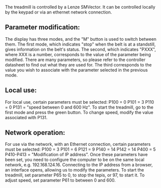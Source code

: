 The treadmill is controlled by a Lenze SMVector. It can be controlled locally by the keypad or via an ethernet network connection.

## Parameter modification:
The display has three modes, and the "M" button is used to switch between them. 
The first mode, which indicates "stop" when the belt is at a standstill, gives information on the belt's status.
The second, which indicates "PXXX", where XXX is a number, corresponds to the value of the parameter being modified. There are many parameters, so please refer to the controller datasheet to find out what they are used for. 
The third corresponds to the value you wish to associate with the parameter selected in the previous mode.

## Local use:
For local use, certain parameters must be selected:
P100 = 0
P101 = 3
P110 = 0
P131 = "speed between 0 and 600 Hz".
To start the treadmill, go to the first mode and press the green button.
To change speed, modify the value associated with P131.

## Network operation:
For use via the network, with an Ethernet connection, certain parameters must be selected:
P100 = 3
P101 = 6
P121 = 9
P140 = 14
P142 = 14
P400 = 5
P410-P413 = "Modification of IP address".
Once these parameters have been set, you need to configure the computer to be on the same local network, e.g. 192.168.124.16.
Connecting to the IP address from a browser, an interface opens, allowing us to modify the parameters.
To start the treadmill, set parameter P65 to 0, to stop the tepis, or 97, to start it.
To adjust speed, set parameter P61 to between 0 and 600.
